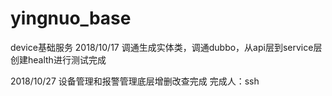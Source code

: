 # yingnuo_base
device基础服务
2018/10/17
调通生成实体类，调通dubbo，从api层到service层创建health进行测试完成

2018/10/27
设备管理和报警管理底层增删改查完成  完成人：ssh
